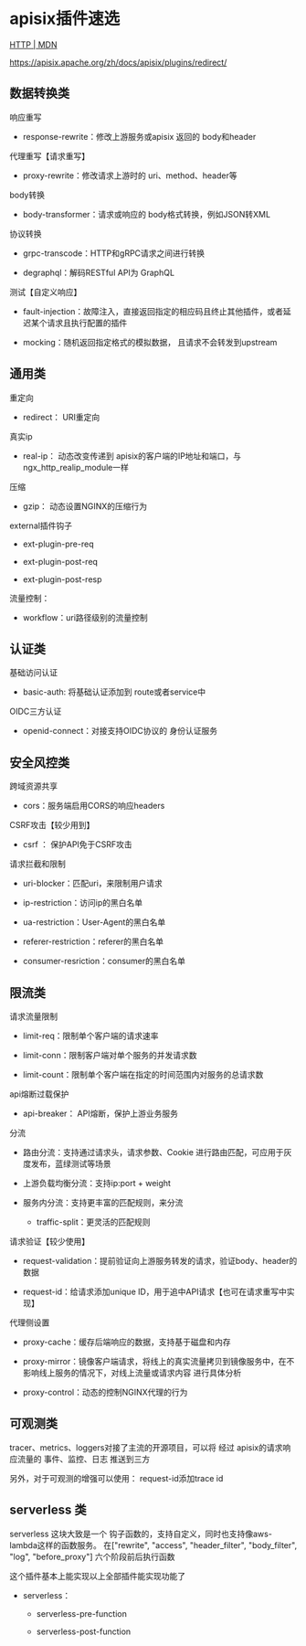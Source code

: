 # apisix插件速选

[HTTP | MDN](https://developer.mozilla.org/zh-CN/docs/Web/HTTP)

https://apisix.apache.org/zh/docs/apisix/plugins/redirect/

## 数据转换类

响应重写

- response-rewrite：修改上游服务或apisix 返回的 body和header

代理重写【请求重写】

- proxy-rewrite：修改请求上游时的 uri、method、header等

body转换

- body-transformer：请求或响应的 body格式转换，例如JSON转XML

协议转换 

- grpc-transcode：HTTP和gRPC请求之间进行转换

- degraphql：解码RESTful API为 GraphQL

测试【自定义响应】

- fault-injection：故障注入，直接返回指定的相应码且终止其他插件，或者延迟某个请求且执行配置的插件

- mocking：随机返回指定格式的模拟数据， 且请求不会转发到upstream

## 通用类

重定向

- redirect： URI重定向

真实ip

- real-ip： 动态改变传递到 apisix的客户端的IP地址和端口，与ngx_http_realip_module一样

压缩

- gzip： 动态设置NGINX的压缩行为

external插件钩子 

- ext-plugin-pre-req

- ext-plugin-post-req

- ext-plugin-post-resp

流量控制：

- workflow：uri路径级别的流量控制

## 认证类

基础访问认证

- basic-auth:  将基础认证添加到 route或者service中

OIDC三方认证

- openid-connect：对接支持OIDC协议的 身份认证服务

## 安全风控类

跨域资源共享

- cors：服务端启用CORS的响应headers

CSRF攻击【较少用到】

- csrf ： 保护API免于CSRF攻击

请求拦截和限制

- uri-blocker：匹配uri，来限制用户请求

- ip-restriction：访问ip的黑白名单

- ua-restriction：User-Agent的黑白名单

- referer-restriction：referer的黑白名单

- consumer-resriction：consumer的黑白名单

## 限流类

请求流量限制

- limit-req：限制单个客户端的请求速率

- limit-conn：限制客户端对单个服务的并发请求数

- limit-count：限制单个客户端在指定的时间范围内对服务的总请求数

api熔断过载保护

- api-breaker： API熔断，保护上游业务服务

分流 

- 路由分流：支持通过请求头，请求参数、Cookie 进行路由匹配，可应用于灰度发布，蓝绿测试等场景

- 上游负载均衡分流：支持ip:port + weight

- 服务内分流：支持更丰富的匹配规则，来分流
  
  - traffic-split：更灵活的匹配规则

请求验证【较少使用】

- request-validation：提前验证向上游服务转发的请求，验证body、header的数据

- request-id：给请求添加unique ID，用于追中API请求【也可在请求重写中实现】

代理侧设置

- proxy-cache：缓存后端响应的数据，支持基于磁盘和内存

- proxy-mirror：镜像客户端请求，将线上的真实流量拷贝到镜像服务中，在不影响线上服务的情况下，对线上流量或请求内容 进行具体分析

- proxy-control：动态的控制NGINX代理的行为

## 可观测类

tracer、metrics、loggers对接了主流的开源项目，可以将 经过 apisix的请求响应流量的 事件、监控、日志 推送到三方

另外，对于可观测的增强可以使用： request-id添加trace id

## serverless 类

serverless 这块大致是一个 钩子函数的，支持自定义，同时也支持像aws-lambda这样的函数服务。 在["rewrite", "access", "header_filter", "body_filter", "log", "before_proxy"] 六个阶段前后执行函数

这个插件基本上能实现以上全部插件能实现功能了

- serverless：
  
  - serverless-pre-function
  
  - serverless-post-function
